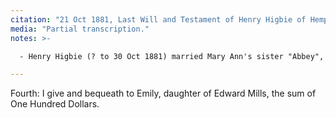 ```yaml
---
citation: "21 Oct 1881, Last Will and Testament of Henry Higbie of Hempstead Long Island, ancestry.com." 
media: "Partial transcription."
notes: >-

  - Henry Higbie (? to 30 Oct 1881) married Mary Ann's sister "Abbey", [Abigail S. (Pine) Higbie](https://www.findagrave.com/memorial/108830062/abby-s-higby) (? to 05 May 1877), in 1852 in South Hempstead.

---
```


Fourth: I give and bequeath to Emily, daughter of Edward Mills, the sum of One Hundred Dollars.
